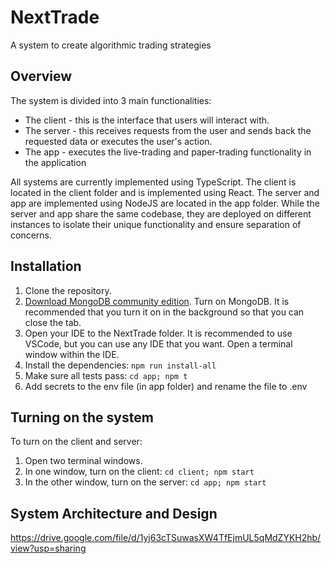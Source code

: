 # NextTrade

A system to create algorithmic trading strategies

## Overview

The system is divided into 3 main functionalities:

- The client - this is the interface that users will interact with.
- The server - this receives requests from the user and sends back the requested data or executes the user's action.
- The app - executes the live-trading and paper-trading functionality in the application

All systems are currently implemented using TypeScript. The client is located in the client folder and is implemented using React. The server and app are implemented using NodeJS are located in the app folder. While the server and app share the same codebase, they are deployed on different instances to isolate their unique functionality and ensure separation of concerns.

## Installation

1. Clone the repository.
2. [Download MongoDB community edition](https://docs.mongodb.com/manual/administration/install-community/). Turn on MongoDB. It is recommended that you turn it on in the background so that you can close the tab.
3. Open your IDE to the NextTrade folder. It is recommended to use VSCode, but you can use any IDE that you want. Open a terminal window within the IDE.
4. Install the dependencies: `npm run install-all`
5. Make sure all tests pass: `cd app; npm t`
6. Add secrets to the env file (in app folder) and rename the file to .env

## Turning on the system

To turn on the client and server:

1. Open two terminal windows.
2. In one window, turn on the client: `cd client; npm start`
3. In the other window, turn on the server: `cd app; npm start`

## System Architecture and Design
https://drive.google.com/file/d/1yj63cTSuwasXW4TfEjmUL5qMdZYKH2hb/view?usp=sharing
